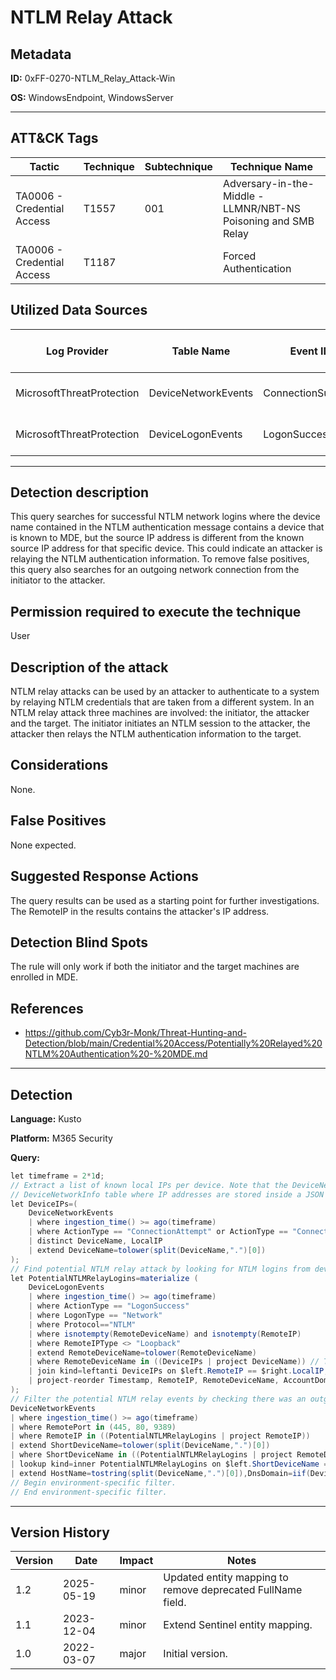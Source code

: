 # NTLM Relay Attack

## Metadata
**ID:** 0xFF-0270-NTLM_Relay_Attack-Win

**OS:** WindowsEndpoint, WindowsServer

---

## ATT&CK Tags

| Tactic | Technique | Subtechnique | Technique Name |
|---|---|---| --- |
| TA0006 - Credential Access | T1557 | 001 | Adversary-in-the-Middle - LLMNR/NBT-NS Poisoning and SMB Relay|
| TA0006 - Credential Access | T1187 |  | Forced Authentication|

## Utilized Data Sources

| Log Provider | Table Name | Event ID | Event Name | ATT&CK Data Source | ATT&CK Data Component|
|---------|---------|---------|----------|---------|---------|
|MicrosoftThreatProtection|DeviceNetworkEvents|ConnectionSuccess||Network Traffic|Network Connection Creation|
|MicrosoftThreatProtection|DeviceLogonEvents|LogonSuccess||Logon Session|Logon Session Creation|
---

## Detection description
This query searches for successful NTLM network logins where the device name contained in the NTLM authentication message contains a device that is known to MDE, but the source IP address is different from the known source IP address for that specific device. This could indicate an attacker is relaying the NTLM authentication information. To remove false positives, this query also searches for an outgoing network connection from the initiator to the attacker.



## Permission required to execute the technique
User


## Description of the attack
NTLM relay attacks can be used by an attacker to authenticate to a system by relaying NTLM credentials that are taken from a different system. In an NTLM relay attack three machines are involved: the initiator, the attacker and the target. The initiator initiates an NTLM session to the attacker, the attacker then relays the NTLM authentication information to the target.


## Considerations
None.


## False Positives
None expected.


## Suggested Response Actions
The query results can be used as a starting point for further investigations. The RemoteIP in the results contains the attacker's IP address.


## Detection Blind Spots
The rule will only work if both the initiator and the target machines are enrolled in MDE.


## References
* https://github.com/Cyb3r-Monk/Threat-Hunting-and-Detection/blob/main/Credential%20Access/Potentially%20Relayed%20NTLM%20Authentication%20-%20MDE.md

---
## Detection

**Language:** Kusto

**Platform:** M365 Security

**Query:**
```C#
let timeframe = 2*1d;
// Extract a list of known local IPs per device. Note that the DeviceNetworkEvents table is used for this, since this is faster than the
// DeviceNetworkInfo table where IP addresses are stored inside a JSON structure that requires additional parsing.
let DeviceIPs=(
    DeviceNetworkEvents
    | where ingestion_time() >= ago(timeframe)
    | where ActionType == "ConnectionAttempt" or ActionType == "ConnectionSuccess"
    | distinct DeviceName, LocalIP
    | extend DeviceName=tolower(split(DeviceName,".")[0])
);
// Find potential NTLM relay attack by looking for NTLM logins from devices that are known in MDE, but are from a source IP that does not match any known IP addresses for the device.
let PotentialNTLMRelayLogins=materialize (
    DeviceLogonEvents
    | where ingestion_time() >= ago(timeframe)
    | where ActionType == "LogonSuccess"
    | where LogonType == "Network"
    | where Protocol=="NTLM"
    | where isnotempty(RemoteDeviceName) and isnotempty(RemoteIP)
    | where RemoteIPType <> "Loopback"
    | extend RemoteDeviceName=tolower(RemoteDeviceName)
    | where RemoteDeviceName in ((DeviceIPs | project DeviceName)) // The remote device is known in MDE.
    | join kind=leftanti DeviceIPs on $left.RemoteIP == $right.LocalIP, $left.RemoteDeviceName == $right.DeviceName // The Remote IP does not match any known IP for the device.
    | project-reorder Timestamp, RemoteIP, RemoteDeviceName, AccountDomain, AccountName
);
// Filter the potential NTLM relay events by checking there was an outgoing SMB connection from the source device to the relay IP address.
DeviceNetworkEvents
| where ingestion_time() >= ago(timeframe)
| where RemotePort in (445, 80, 9389)
| where RemoteIP in ((PotentialNTLMRelayLogins | project RemoteIP))
| extend ShortDeviceName=tolower(split(DeviceName,".")[0])
| where ShortDeviceName in ((PotentialNTLMRelayLogins | project RemoteDeviceName))
| lookup kind=inner PotentialNTLMRelayLogins on $left.ShortDeviceName == $right.RemoteDeviceName, $left.RemoteIP == $right.RemoteIP
| extend HostName=tostring(split(DeviceName,".")[0]),DnsDomain=iif(DeviceName contains ".", substring(DeviceName, indexof(DeviceName, ".") + 1, strlen(DeviceName)),"")
// Begin environment-specific filter.
// End environment-specific filter.
```

---

## Version History
| Version | Date | Impact | Notes |
|---------|------|--------|------|
| 1.2  | 2025-05-19| minor | Updated entity mapping to remove deprecated FullName field. |
| 1.1  | 2023-12-04| minor | Extend Sentinel entity mapping. |
| 1.0  | 2022-03-07| major | Initial version. |